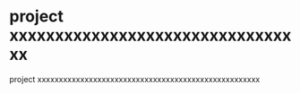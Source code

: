 # project xxxxxxxxxxxxxxxxxxxxxxxxxxxxxxxxx
project xxxxxxxxxxxxxxxxxxxxxxxxxxxxxxxxxxxxxxxxxxxxxxxxxxxx